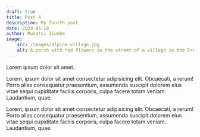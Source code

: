 ```yaml
---
draft: true
title: Post 4
description: My fourth post
date: 2023-05-18
author: Munatsi Ziumbe
image: 
    src: /images/alpine-village.jpg
    alt: A porch with red flowers in the street of a village in the French Alps
---
```

Lorem ipsum dolor sit amet.

Lorem, ipsum dolor sit amet consectetur adipisicing elit. Obcaecati, a rerum! Porro alias consequatur praesentium, assumenda suscipit dolorem eius vitae sequi cupiditate facilis corporis, culpa facere totam veniam. Laudantium, quae.

Lorem, ipsum dolor sit amet consectetur adipisicing elit. Obcaecati, a rerum! Porro alias consequatur praesentium, assumenda suscipit dolorem eius vitae sequi cupiditate facilis corporis, culpa facere totam veniam. Laudantium, quae.